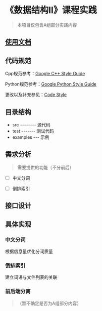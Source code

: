 # 《数据结构Ⅱ》课程实践

> 本项目仅包含A组部分实践内容


## [使用文档](./DOC.md)


## 代码规范

Cpp规范参考：[Google C++ Style Guide](https://google.github.io/styleguide/cppguide.html)

Python规范参考：[Google Python Style Guide](https://google.github.io/styleguide/pyguide.html)

更改以及补充参见：[Code Style](./CODESTYLE.md)


## 目录结构
* src -------- 源代码
* test ------- 测试代码
* examples --- 示例


## 需求分析

> 需要提供的功能（不分前后）

+ [ ] 中文分词
+ [ ] 倒排索引


## 接口设计


## 具体实现

### 中文分词

根据信息量优化分词质量

### 倒排索引

建立词语与文件列表的关联

### 前后端分离

> （暂不确定是否为A组部分内容）
